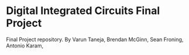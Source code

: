 # Digital Integrated Circuits Final Project
Final Project repository. 
By Varun Taneja, Brendan McGinn, Sean Froning, Antonio Karam,
